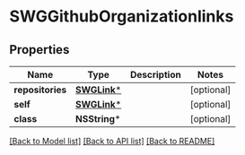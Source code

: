 # SWGGithubOrganizationlinks

## Properties
Name | Type | Description | Notes
------------ | ------------- | ------------- | -------------
**repositories** | [**SWGLink***](SWGLink.md) |  | [optional] 
**self** | [**SWGLink***](SWGLink.md) |  | [optional] 
**class** | **NSString*** |  | [optional] 

[[Back to Model list]](../README.md#documentation-for-models) [[Back to API list]](../README.md#documentation-for-api-endpoints) [[Back to README]](../README.md)


